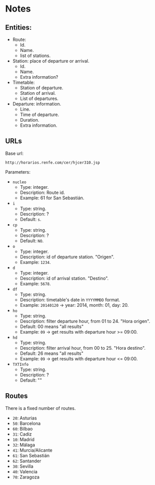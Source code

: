 # Notes

## Entities:

* Route:
    * Id.
    * Name.
    * list of stations.
* Station: place of departure or arrival.
    * Id.
    * Name.
    * Extra information?
* Timetable:
    * Station of departure.
    * Station of arrival.
    * List of departures.
* Departure: information.
    * Line.
    * Time of departure.
    * Duration.
    * Extra information.

## URLs

Base url:

`http://horarios.renfe.com/cer/hjcer310.jsp`

Parameters:

* `nucleo`
    * Type: integer.
    * Description: Route id.
    * Example: 61 for San Sebastián.
* `i`
    * Type: string.
    * Description: ?
    * Default: `s`.
* `cp`
    * Type: string.
    * Description: ?
    * Default: `NO`.
* `o`
    * Type: integer.
    * Description: id of departure station. "Origen".
    * Example: `1234`.
* `d`
    * Type: integer.
    * Description: id of arrival station. "Destino".
    * Example: `5678`.
* `df`
    * Type: string.
    * Description: timetable's date in `YYYYMMDD` format.
    * Example: `20140120` -> year: 2014, month: 01, day: 20.
* `ho`
    * Type: string.
    * Description: filter departure hour, from 01 to 24. "Hora origen".
    * Default: 00 means "all results"
    * Example: `09` -> get results with departure hour >= 09:00.
* `hd`
    * Type: string.
    * Description: filter arrival hour, from 00 to 25. "Hora destino".
    * Default: 26 means "all results"
    * Example: `09` -> get results with departure hour <= 09:00.
* `TXTInfo`
    * Type: string.
    * Description: ?
    * Default: ""

## Routes

There is a fixed number of routes.

* `20`: Asturias
* `50`: Barcelona
* `60`: Bilbao
* `31`: Cadiz
* `10`: Madrid
* `32`: Málaga
* `41`: Murcia/Alicante
* `61`: San Sebastián
* `62`: Santander
* `30`: Sevilla
* `40`: Valencia
* `70`: Zaragoza
